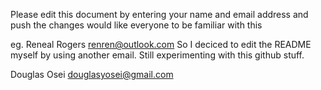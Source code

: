 Please edit this document by entering your name and email address
and push the changes would like everyone to be familiar with this

eg. Reneal Rogers 
   renren@outlook.com
So I deciced to edit the  README myself by using another email. 
Still experimenting with this github stuff.

Douglas Osei
douglasyosei@gmail.com
